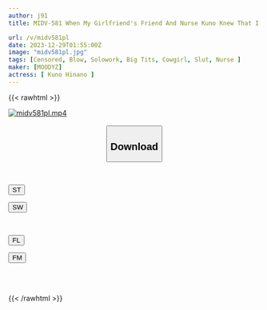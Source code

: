 ```yaml
---
author: j91
title: MIDV-581 When My Girlfriend's Friend And Nurse Kuno Knew That I Was Not Allowed To Masturbate, She Gave Me A Teasing Blowjob, Whitened Breasts, And A Handjob While I Drove Her To The Cowgirl Position, And Made Her Ejaculate In An Endless Loop That Kept Accumulating And Ejaculating Over And Over Again In The Cowgirl Position.Hina Kuno.

url: /v/midv581pl
date: 2023-12-29T01:55:00Z
image: "midv581pl.jpg"
tags: [Censored, Blow, Solowork, Big Tits, Cowgirl, Slut, Nurse	]
maker: [MOODYZ]
actress: [ Kuno Hinano ]
---
```



{{< rawhtml >}}

<div class="video" data-videoid="b2yy8XLAQRIPabV">
    <a href="javascript:;">
        <img src="/v/midv581pl/midv581pl.jpg" width="WIDTH" height="HEIGHT" alt="midv581pl.mp4" loading="lazy">
    </a>
</div>

<script type="text/javascript" src="https://j91.asia/asset/on-demand-st.js"></script>

<br>
  <link rel="stylesheet" href="https://j91.asia/asset/bs5.css">
  
  <center>
  <button class="btn btn-primary" type="button" data-bs-toggle="collapse" data-bs-target=".multi-collapse" aria-expanded="false" aria-controls="multiCollapseExample1 multiCollapseExample2"><h2>Download</h2></button></center>
</p>
<div class="row">
  <div class="col">
    <div class="collapse multi-collapse" id="multiCollapseExample1">
      <div class="card card-body">
	      	      <br>
<div class="buttons">  
<p><a href="https://streamtape.to/v/b2yy8XLAQRIPabV" target="_blank"><button class="btn-hover color-3"><i class="fa fa-download"></i> ST</button></a></p>
<p><a href="https://flaswish.com/7i03mndq3fsr" target="_blank"><button class="btn-hover color-2"><i class="fa fa-download"></i> SW</button></a></p></div>
    </div>
  </div>
</div>
  <div class="col">
    <div class="collapse multi-collapse" id="multiCollapseExample2">
      <div class="card card-body">
	      <br>
<div class="buttons">
<p><a href="javascript:;" target="_blank"><button class="btn-hover color-9"><i class="fa fa-download"></i> FL</button></a></p>
<p><a href="javascript:;" target="_blank"><button class="btn-hover color-8"><i class="fa fa-download"></i> FM</button></a></p></div>
<br><br>
      </div>
    </div>
  </div>
</div>

{{< /rawhtml >}}